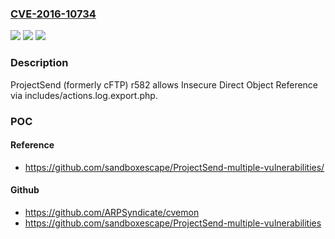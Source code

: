 ### [CVE-2016-10734](https://cve.mitre.org/cgi-bin/cvename.cgi?name=CVE-2016-10734)
![](https://img.shields.io/static/v1?label=Product&message=n%2Fa&color=blue)
![](https://img.shields.io/static/v1?label=Version&message=n%2Fa&color=blue)
![](https://img.shields.io/static/v1?label=Vulnerability&message=n%2Fa&color=brighgreen)

### Description

ProjectSend (formerly cFTP) r582 allows Insecure Direct Object Reference via includes/actions.log.export.php.

### POC

#### Reference
- https://github.com/sandboxescape/ProjectSend-multiple-vulnerabilities/

#### Github
- https://github.com/ARPSyndicate/cvemon
- https://github.com/sandboxescape/ProjectSend-multiple-vulnerabilities

